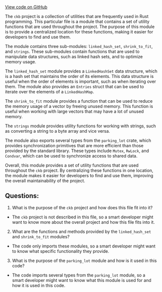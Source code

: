 [View code on GitHub](https://github.com/nervosnetwork/ckb/util/src/lib.rs)

The `ckb` project is a collection of utilities that are frequently used in Rust programming. This particular file is a module that contains a set of utility functions that are used throughout the project. The purpose of this module is to provide a centralized location for these functions, making it easier for developers to find and use them.

The module contains three sub-modules: `linked_hash_set`, `shrink_to_fit`, and `strings`. These sub-modules contain functions that are used to manipulate data structures, such as linked hash sets, and to optimize memory usage.

The `linked_hash_set` module provides a `LinkedHashSet` data structure, which is a hash set that maintains the order of its elements. This data structure is useful when the order of elements is important, such as when iterating over them. The module also provides an `Entries` struct that can be used to iterate over the elements of a `LinkedHashMap`.

The `shrink_to_fit` module provides a function that can be used to reduce the memory usage of a vector by freeing unused memory. This function is useful when working with large vectors that may have a lot of unused memory.

The `strings` module provides utility functions for working with strings, such as converting a string to a byte array and vice versa.

The module also exports several types from the `parking_lot` crate, which provides synchronization primitives that are more efficient than those provided by the standard library. These types include `Mutex`, `RwLock`, and `Condvar`, which can be used to synchronize access to shared data.

Overall, this module provides a set of utility functions that are used throughout the `ckb` project. By centralizing these functions in one location, the module makes it easier for developers to find and use them, improving the overall maintainability of the project.
## Questions: 
 1. What is the purpose of the `ckb` project and how does this file fit into it?
- The `ckb` project is not described in this file, so a smart developer might want to know more about the overall project and how this file fits into it.

2. What are the functions and methods provided by the `linked_hash_set` and `shrink_to_fit` modules?
- The code only imports these modules, so a smart developer might want to know what specific functionality they provide.

3. What is the purpose of the `parking_lot` module and how is it used in this code?
- The code imports several types from the `parking_lot` module, so a smart developer might want to know what this module is used for and how it is used in this code.